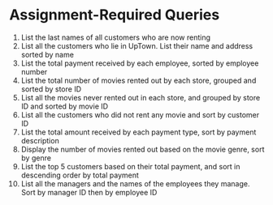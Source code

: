 # Assignment-Required Queries

1. List the last names of all customers who are now renting
2. List all the customers who lie in UpTown. List their name and address sorted by name
3. List the total payment received by each employee, sorted by employee number
4. List the total number of movies rented out by each store, grouped and sorted by store ID
5. List all the movies never rented out in each store, and grouped by store ID and sorted by movie ID
6. List all the customers who did not rent any movie and sort by customer ID
7. List the total amount received by each payment type, sort by payment description
8. Display the number of movies rented out based on the movie genre, sort by genre
9. List the top 5 customers based on their total payment, and sort in descending order by total payment
10. List all the managers and the names of the employees they manage. Sort by manager ID then by employee ID